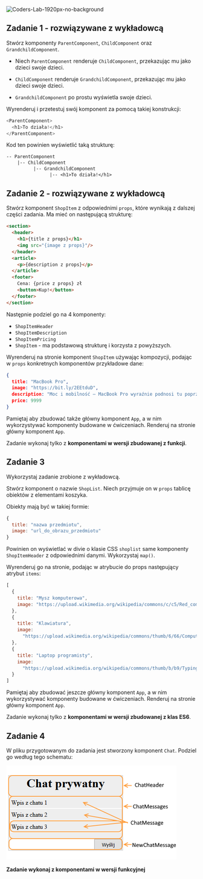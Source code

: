 ![Coders-Lab-1920px-no-background](https://user-images.githubusercontent.com/152855/73064373-5ed69780-3ea1-11ea-8a71-3d370a5e7dd8.png)


## Zadanie 1 - rozwiązywane z wykładowcą

Stwórz komponenty `ParentComponent`, `ChildComponent` oraz `GrandchildComponent`.

- Niech `ParentComponent` renderuje `ChildComponent`, przekazując mu jako dzieci swoje dzieci.

- `ChildComponent` renderuje `GrandchildComponent`, przekazując mu jako dzieci swoje dzieci.

- `GrandchildComponent` po prostu wyświetla swoje dzieci.

Wyrenderuj i przetestuj swój komponent za pomocą takiej konstrukcji:
```js
<ParentComponent>
  <h1>To działa!</h1>
</ParentComponent>
```

Kod ten powinien wyświetlić taką strukturę:
```
-- ParentComponent
    |-- ChildComponent
          |-- GrandchildComponent
                |-- <h1>To działa!</h1>
```


## Zadanie 2 - rozwiązywane z wykładowcą

Stwórz komponent `ShopItem` z odpowiednimi `props`, które wynikają z dalszej części zadania. Ma mieć on następującą strukturę:

```html
<section>
  <header>
    <h1>{title z props}</h1>
    <img src="{image z props}"/>
  </header>
  <article>
    <p>{description z props}</p>
  </article>
  <footer>
    Cena: {price z props} zł
    <button>Kup!</button>
  </footer>
</section>
```

Następnie podziel go na 4 komponenty:

- `ShopItemHeader`
- `ShopItemDescription`
- `ShopItemPricing`
- `ShopItem` - ma podstawową strukturę i korzysta z powyższych.

Wyrenderuj na stronie komponent `ShopItem` używając kompozycji, podając w `props` konkretnych komponentów przykładowe dane:

```json
{
  title: "MacBook Pro",
  image: "https://bit.ly/2EEtduD",
  description: "Moc i mobilność – MacBook Pro wyraźnie podnosi tu poprzeczkę. Teraz możesz jeszcze szybciej realizować swoje pomysły. Pomogą Ci w tym wydajne procesory i układy pamięci, zaawansowana grafika, błyskawicznie działająca pamięć masowa i inne doskonałe rozwiązania.",
  price: 9999
}
```

Pamiętaj aby zbudować także główny komponent `App`, a w nim wykorzystywać komponenty budowane w ćwiczeniach. Renderuj na stronie główny komponent `App`.

Zadanie wykonaj tylko z **komponentami w wersji zbudowanej z funkcji**.


## Zadanie 3

Wykorzystaj zadanie zrobione z wykładowcą.

Stwórz komponent o nazwie `ShopList`. Niech przyjmuje on w `props` tablicę obiektów z elementami koszyka.

Obiekty mają być w takiej formie:
```js
{
  title: "nazwa przedmiotu",
  image: "url_do_obrazu_przedmiotu"
}
```

Powinien on wyświetlać w divie o klasie CSS `shoplist` same komponenty `ShopItemHeader` z odpowiednimi danymi. Wykorzystaj `map()`.

Wyrenderuj go na stronie, podając w atrybucie do props następujący atrybut `items`:

```js
[
  {
    title: "Mysz komputerowa",
    image: "https://upload.wikimedia.org/wikipedia/commons/c/c5/Red_computer_mouse.jpg"
  },
  {
    title: "Klawiatura",
    image:
      "https://upload.wikimedia.org/wikipedia/commons/thumb/6/66/Computer_keyboard_Danish_layout.svg/1000px-Computer_keyboard_Danish_layout.svg.png"
  },
  {
    title: "Laptop programisty",
    image:
      "https://upload.wikimedia.org/wikipedia/commons/thumb/b/b9/Typing_computer_screen_reflection.jpg/640px-Typing_computer_screen_reflection.jpg"
  }
]
```

Pamiętaj aby zbudować jeszcze główny komponent `App`, a w nim wykorzystywać komponenty budowane w ćwiczeniach. Renderuj na stronie główny komponent `App`.

Zadanie wykonaj tylko z **komponentami w wersji zbudowanej z klas ES6**.


## Zadanie 4

W pliku przygotowanym do zadania jest stworzony komponent `Chat`. Podziel go według tego schematu:

 ![Schemat dla zadania](images/example.png)

**Zadanie wykonaj z komponentami w wersji funkcyjnej**
